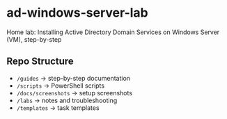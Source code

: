 # ad-windows-server-lab
Home lab: Installing Active Directory Domain Services on Windows Server (VM), step-by-step

## Repo Structure
- `/guides` → step-by-step documentation
- `/scripts` → PowerShell scripts
- `/docs/screenshots` → setup screenshots
- `/labs` → notes and troubleshooting
- `/templates` → task templates